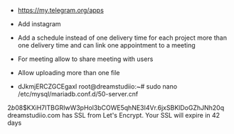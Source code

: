 - https://my.telegram.org/apps
- Add instagram

- Add a schedule instead of one delivery time for each project more than one delivery time and can link one appointment to a meeting
- For meeting allow to share meeting with users
- Allow uploading more than one file

- dJkmjERCZGCEgaxl
  root@dreamstudiio:~# sudo nano /etc/mysql/mariadb.conf.d/50-server.cnf

$2b$08$KXiH7ITBGRIwW3pHol3bCOWE5qhNE3I4Vr.6jxSBKlDoGZhJNh20q
dreamstudiio.com has SSL from Let's Encrypt.
Your SSL will expire in 42 days
